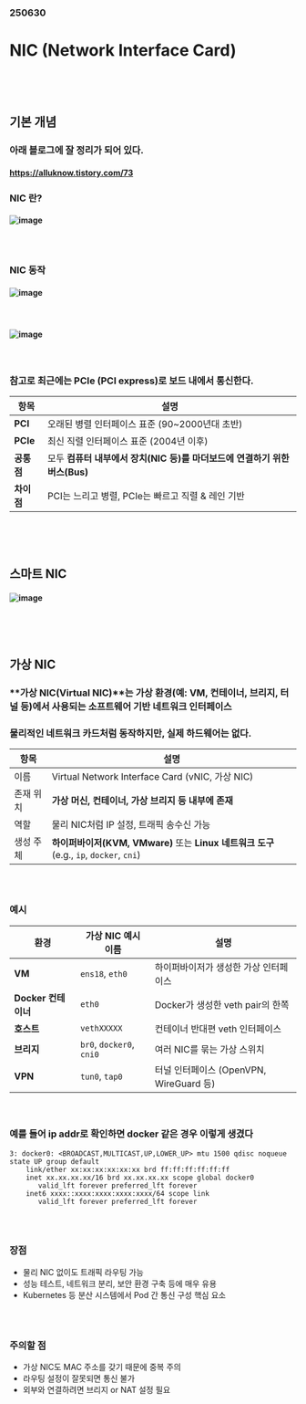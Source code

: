### 250630
# NIC (Network Interface Card)
### <br/><br/>

## 기본 개념
### 아래 블로그에 잘 정리가 되어 있다.
#### https://alluknow.tistory.com/73
### NIC 란?
#### ![image](https://github.com/user-attachments/assets/aee6f5af-fa83-41f3-be84-e3975ab9fd7d)
### <br/>

### NIC 동작
#### ![image](https://github.com/user-attachments/assets/3327f8bc-4344-4703-b122-3a68c1e7337a)
#### <br/>

#### ![image](https://github.com/user-attachments/assets/cc4ad4db-feae-426c-a87f-a069f3408666)
#### <br/>

### 참고로 최근에는 PCIe (PCI express)로 보드 내에서 통신한다.
| 항목       | 설명                                               |
| -------- | ------------------------------------------------ |
| **PCI**  | 오래된 병렬 인터페이스 표준 (90\~2000년대 초반)                  |
| **PCIe** | 최신 직렬 인터페이스 표준 (2004년 이후)                        |
| **공통점**  | 모두 **컴퓨터 내부에서 장치(NIC 등)를 마더보드에 연결하기 위한 버스(Bus)** |
| **차이점**  | PCI는 느리고 병렬, PCIe는 빠르고 직렬 & 레인 기반                |

### <br/><br/>

## 스마트 NIC
#### ![image](https://github.com/user-attachments/assets/c36f608f-63bc-4f7b-bc48-363e0fbd5082)
### <br/><br/>

## 가상 NIC
### **가상 NIC(Virtual NIC)**는 가상 환경(예: VM, 컨테이너, 브리지, 터널 등)에서 사용되는 소프트웨어 기반 네트워크 인터페이스
### 물리적인 네트워크 카드처럼 동작하지만, 실제 하드웨어는 없다.
| 항목    | 설명                                                                         |
| ----- | -------------------------------------------------------------------------- |
| 이름    | Virtual Network Interface Card (vNIC, 가상 NIC)                              |
| 존재 위치 | **가상 머신, 컨테이너, 가상 브리지 등 내부에 존재**                                           |
| 역할    | 물리 NIC처럼 IP 설정, 트래픽 송수신 가능                                                 |
| 생성 주체 | **하이퍼바이저(KVM, VMware)** 또는 **Linux 네트워크 도구** (e.g., `ip`, `docker`, `cni`) |
### <br/>

### 예시
| 환경              | 가상 NIC 예시 이름             | 설명                              |
| --------------- | ------------------------ | ------------------------------- |
| **VM**          | `ens18`, `eth0`          | 하이퍼바이저가 생성한 가상 인터페이스            |
| **Docker 컨테이너** | `eth0`                   | Docker가 생성한 veth pair의 한쪽       |
| **호스트**         | `vethXXXXX`              | 컨테이너 반대편 veth 인터페이스             |
| **브리지**         | `br0`, `docker0`, `cni0` | 여러 NIC를 묶는 가상 스위치               |
| **VPN**         | `tun0`, `tap0`           | 터널 인터페이스 (OpenVPN, WireGuard 등) |
#### <br/>

### 예를 들어 ip addr로 확인하면 docker 같은 경우 이렇게 생겼다
```
3: docker0: <BROADCAST,MULTICAST,UP,LOWER_UP> mtu 1500 qdisc noqueue state UP group default
    link/ether xx:xx:xx:xx:xx:xx brd ff:ff:ff:ff:ff:ff
    inet xx.xx.xx.xx/16 brd xx.xx.xx.xx scope global docker0
       valid_lft forever preferred_lft forever
    inet6 xxxx::xxxx:xxxx:xxxx:xxxx/64 scope link
       valid_lft forever preferred_lft forever
```
### <br/>

### 장점
- 물리 NIC 없이도 트래픽 라우팅 가능
- 성능 테스트, 네트워크 분리, 보안 환경 구축 등에 매우 유용
- Kubernetes 등 분산 시스템에서 Pod 간 통신 구성 핵심 요소
### <br/>

### 주의할 점
- 가상 NIC도 MAC 주소를 갖기 때문에 중복 주의
- 라우팅 설정이 잘못되면 통신 불가
- 외부와 연결하려면 브리지 or NAT 설정 필요
